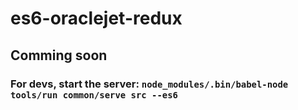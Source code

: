 # es6-oraclejet-redux

## Comming soon

### For devs, start the server: `node_modules/.bin/babel-node tools/run common/serve src --es6`